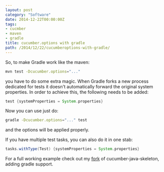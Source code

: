 ```yaml
---
layout: post
category: "Software"
date: 2014-12-22T00:00:00Z
tags:
- cucmber
- maven
- gradle
title: cucumber.options with gradle
path: /2014/12/22/cucumberoptions-with-gradle/
---
```


So, to make Gradle work like the maven:

```bash
mvn test -Dcucumber.options="..."
```

you have to do some extra magic. When Gradle forks a new process dedicated for tests it doesn't automatically forward the original system properties. In order to achieve this, the following needs to be added:

```groovy
test {systemProperties = System.properties}
```

Now you can use just do:

```bash
gradle -Dcucumber.options="..." test
```

and the options will be applied properly.

If you have multiple test tasks, you can also do it in one stab:

```groovy
tasks.withType(Test) {systemProperties = System.properties}
```

For a full working example check out my [fork](https://github.com/danielsiwiec/cucumber-java-skeleton) of cucumber-java-skeleton, adding gradle support.

